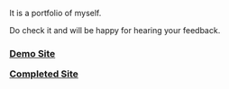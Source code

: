 <p>It is a portfolio of myself.</p>
<p>Do check it and will be happy for hearing your feedback.</p>
<h3>
<p><a href="https://sahilit.github.io/Sahil-Singh-Portfolio/">Demo Site</a></p>
<p><a href="http://sahilsingh.ml">Completed Site </a></p>
</h3>
